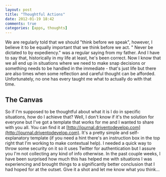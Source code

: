 ```yaml
---
layout: post
title: "Thoughtful Actions"
date: 2012-01-19 18:42
comments: true
categories: [apps, thoughts]
---
```


We are regularly told that we should "think before we speak", however, I believe it
to be equally important that we think before we act. " Never be dictated to by expediency." was a regular saying from my father.
And I have to say that, historically in my life at least, he's been correct. Now
I know that we all end up in situations where we need to make snap decisions or
something needs to be handled in the immediate - that's just life but there are
also times when some reflection and careful thought can be afforded.
Unfortunately, no one has every taught me what to actually do with that time.

## The Canvas
So if I'm supposed to be thoughtful about what it is I do in specific situations, how do I achieve that? Well, I don't know if it's the solution for everyone but I've got a template that works for me and I wanted to share with you all. You can find it at [http://journal.driventodevelop.com](http://journal.driventodevelop.com). It's a pretty simple and self-explanatory template (if you need a hint there's an instruction box in the top right that I'm working to make contextual help). I needed a quick way to throw some security on it so it uses Twitter for authentication but I assure you I'm not collecting any kind of info otherwise. In the past couple weeks, I have been surprised how much this has helped me with situations I was experiencing and brought things to a significantly better conclusion that I had hoped for at the outset. Give it a shot and let me know what you think...
